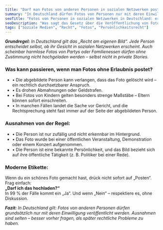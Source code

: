 ```yaml
---
title: "Darf man Fotos von anderen Personen in sozialen Netzwerken posten? Risiken und Gesetz in Deutschland"
summary: "In Deutschland dürfen Fotos von Personen nur mit deren Einwilligung veröffentlicht werden. Ausnahmen gelten für öffentliche Veranstaltungen oder zufällige Aufnahmen. Ohne Zustimmung drohen Löschung, Abmahnungen, Geldstrafen und sogar Gerichtsverfahren."
seoTitle: "Fotos von Personen in sozialen Netzwerken in Deutschland: erlaubt oder verboten?"
seoDescription: "Was sagt das Gesetz über die Veröffentlichung von Fotos anderer Personen in Deutschland? Wann braucht man eine Zustimmung, welche Ausnahmen gibt es und welche Folgen drohen?"
tags: ["Soziale Medien", "Recht", "Fotos", "Persönlichkeitsrecht"]
---
```


_**Grundregel:** In Deutschland gilt das „Recht am eigenen Bild“. Jede Person entscheidet selbst, ob ihr Gesicht in sozialen Netzwerken erscheint. Auch scheinbar harmlose Fotos von Partys oder Familienessen dürfen ohne Zustimmung nicht hochgeladen werden – selbst nicht in private Stories._

### Was kann passieren, wenn man Fotos ohne Erlaubnis postet?
- • Die abgebildete Person kann verlangen, dass das Foto gelöscht wird – ein rechtlich durchsetzbarer Anspruch.  
- • Es drohen Abmahnungen oder Geldstrafen.  
- • Bei Fotos von Kindern gelten besonders strenge Maßstäbe – Eltern können sofort einschreiten.  
- • In manchen Fällen landet die Sache vor Gericht, und die Rechtsprechung steht fast immer auf der Seite der abgebildeten Person.  

### Ausnahmen von der Regel:
- • Die Person ist nur zufällig und nicht erkennbar im Hintergrund.  
- • Das Foto wurde bei einer öffentlichen Veranstaltung, Demonstration oder einem Konzert aufgenommen.  
- • Die Person ist eine bekannte Persönlichkeit, und das Bild bezieht sich auf ihre öffentliche Tätigkeit (z. B. Politiker bei einer Rede).  

### Moderne Etikette:
Wenn du ein schönes Foto gemacht hast, drück nicht sofort auf „Posten“. Frag einfach:  
**„Darf ich das hochladen?“**  
In 99 % der Fälle kommt ein „Ja“. Und wenn „Nein“ – respektiere es, ohne Diskussion.  

_**Fazit:** In Deutschland gilt: Fotos von anderen Personen dürfen grundsätzlich nur mit deren Einwilligung veröffentlicht werden. Ausnahmen sind selten – besser vorher fragen, als später rechtliche Probleme zu haben._

